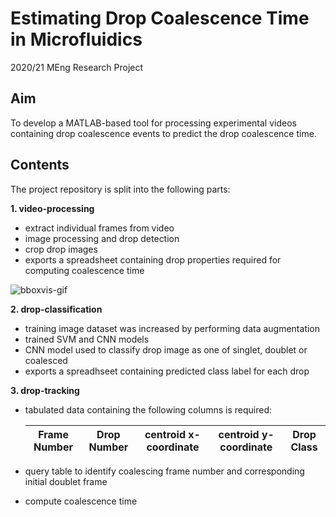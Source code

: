 # Estimating Drop Coalescence Time in Microfluidics
2020/21 MEng Research Project

## Aim
To develop a MATLAB-based tool for processing experimental videos containing drop coalescence events to predict the drop coalescence time.

## Contents
The project repository is split into the following parts:  

**1. video-processing**  
   - extract individual frames from video 
   - image processing and drop detection
   - crop drop images 
   - exports a spreadsheet containing drop properties required for computing coalescence time

   ![bboxvis-gif](https://user-images.githubusercontent.com/70296319/112756335-96c4f780-8fdc-11eb-94ff-ff44d2c5bf07.gif)
   
**2. drop-classification**  
   - training image dataset was increased by performing data augmentation
   - trained SVM and CNN models 
   - CNN model used to classify drop image as one of singlet, doublet or coalesced
   - exports a spreadhseet containing predicted class label for each drop
   
**3. drop-tracking**  
   - tabulated data containing the following columns is required:
   
     | Frame Number  | Drop Number  | centroid x-coordinate | centroid y-coordinate  | Drop Class |  
     | ------------  | -----------  | --------------------  | ---------------------- | ---------- |  
     
   
   - query table to identify coalescing frame number and corresponding initial doublet frame 
   - compute coalescence time   
   
 
   
